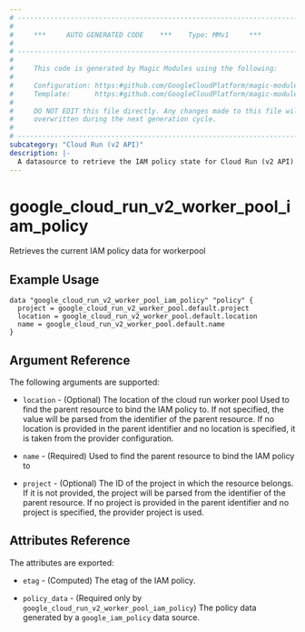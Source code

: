```yaml
---
# ----------------------------------------------------------------------------
#
#     ***     AUTO GENERATED CODE    ***    Type: MMv1     ***
#
# ----------------------------------------------------------------------------
#
#     This code is generated by Magic Modules using the following:
#
#     Configuration: https:#github.com/GoogleCloudPlatform/magic-modules/tree/main/mmv1/products/cloudrunv2/WorkerPool.yaml
#     Template:      https:#github.com/GoogleCloudPlatform/magic-modules/tree/main/mmv1/templates/terraform/datasource_iam.html.markdown.tmpl
#
#     DO NOT EDIT this file directly. Any changes made to this file will be
#     overwritten during the next generation cycle.
#
# ----------------------------------------------------------------------------
subcategory: "Cloud Run (v2 API)"
description: |-
  A datasource to retrieve the IAM policy state for Cloud Run (v2 API) WorkerPool
---
```



# google_cloud_run_v2_worker_pool_iam_policy

Retrieves the current IAM policy data for workerpool


## Example Usage


```hcl
data "google_cloud_run_v2_worker_pool_iam_policy" "policy" {
  project = google_cloud_run_v2_worker_pool.default.project
  location = google_cloud_run_v2_worker_pool.default.location
  name = google_cloud_run_v2_worker_pool.default.name
}
```

## Argument Reference

The following arguments are supported:

* `location` - (Optional) The location of the cloud run worker pool Used to find the parent resource to bind the IAM policy to. If not specified,
  the value will be parsed from the identifier of the parent resource. If no location is provided in the parent identifier and no
  location is specified, it is taken from the provider configuration.
* `name` - (Required) Used to find the parent resource to bind the IAM policy to

* `project` - (Optional) The ID of the project in which the resource belongs.
    If it is not provided, the project will be parsed from the identifier of the parent resource. If no project is provided in the parent identifier and no project is specified, the provider project is used.

## Attributes Reference

The attributes are exported:

* `etag` - (Computed) The etag of the IAM policy.

* `policy_data` - (Required only by `google_cloud_run_v2_worker_pool_iam_policy`) The policy data generated by
  a `google_iam_policy` data source.
